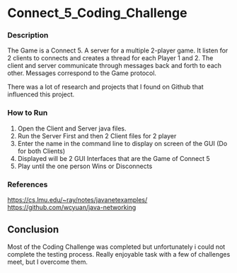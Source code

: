 # Connect_5_Coding_Challenge

### Description 
The Game is a Connect 5. A server for a multiple 2-player game. 
It listen for 2 clients to connects and creates a thread for each Player 1 and 2. 
The client and server communicate through messages back and forth to each other. 
Messages correspond to the Game protocol. 

There was a lot of research and projects that I found on Github that influenced this project. 


### How to Run
1. Open the Client and Server java files.
2. Run the Server First and then 2 Client files for 2 player
3. Enter the name in the command line to display on screen of the GUI (Do for both Clients)
4. Displayed will be 2 GUI Interfaces that are the Game of Connect 5
5. Play until the one person Wins or Disconnects

### References
https://cs.lmu.edu/~ray/notes/javanetexamples/
https://github.com/wcyuan/java-networking

## Conclusion
Most of the Coding Challenge was completed but unfortunately i could not complete the testing process. 
Really enjoyable task with a few of challenges meet, but I overcome them. 
